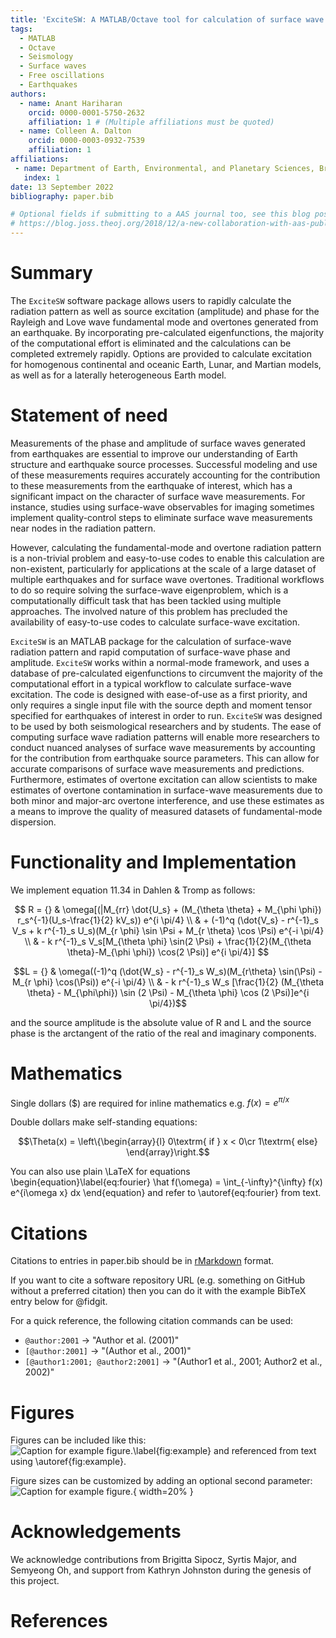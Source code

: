 ```yaml
---
title: 'ExciteSW: A MATLAB/Octave tool for calculation of surface wave and overtone excitation from Earthquakes on Earth and other Planetary Bodies'
tags:
  - MATLAB
  - Octave
  - Seismology
  - Surface waves
  - Free oscillations
  - Earthquakes
authors:
  - name: Anant Hariharan
    orcid: 0000-0001-5750-2632
    affiliation: 1 # (Multiple affiliations must be quoted)
  - name: Colleen A. Dalton
    orcid: 0000-0003-0932-7539
    affiliation: 1
affiliations:
 - name: Department of Earth, Environmental, and Planetary Sciences, Brown University, Providence, RI, USA
   index: 1
date: 13 September 2022
bibliography: paper.bib

# Optional fields if submitting to a AAS journal too, see this blog post:
# https://blog.joss.theoj.org/2018/12/a-new-collaboration-with-aas-publishing
---
```


# Summary

The `ExciteSW` software package allows users to rapidly calculate the radiation pattern as well as source excitation (amplitude) and phase for the Rayleigh and Love wave fundamental mode and overtones generated from an earthquake. By incorporating pre-calculated eigenfunctions, the majority of the computational effort is eliminated and the calculations can be completed extremely rapidly. Options are provided to calculate excitation for homogenous continental and oceanic Earth, Lunar, and Martian models, as well as for a laterally heterogeneous Earth model.

# Statement of need

Measurements of the phase and amplitude of surface waves generated from earthquakes are essential to improve our understanding of Earth structure and earthquake source processes. Successful modeling and use of these measurements requires accurately accounting for the contribution to these measurements from the earthquake of interest, which has a significant impact on the character of surface wave measurements. For instance, studies using surface-wave observables for imaging sometimes implement quality-control steps to eliminate surface wave measurements near nodes in the radiation pattern.

 However, calculating the fundamental-mode and overtone radiation pattern is a non-trivial problem and easy-to-use codes to enable this calculation are non-existent, particularly for applications at the scale of a large dataset of multiple earthquakes and for surface wave overtones. Traditional workflows to do so require solving the surface-wave eigenproblem, which is a computationally difficult task that has been tackled using multiple approaches. The involved nature of this problem has precluded the availability of easy-to-use codes to calculate surface-wave excitation.

`ExciteSW` is an MATLAB package for the calculation of surface-wave radiation pattern and rapid computation of surface-wave phase and amplitude. `ExciteSW` works within a normal-mode framework, and uses a database of pre-calculated eigenfunctions to circumvent the majority of the computational effort in a typical workflow to calculate surface-wave excitation. The code is designed with ease-of-use as a first priority, and only requires a single input file with the source depth and moment tensor specified for earthquakes of interest in order to run. `ExciteSW` was designed to be used by both seismological researchers and by students. The ease of computing surface wave radiation patterns will enable more researchers to conduct nuanced analyses of surface wave measurements by accounting for the contribution from earthquake source parameters. This can allow for accurate comparisons of surface wave measurements and predictions. Furthermore, estimates of overtone excitation can allow scientists to make estimates of overtone contamination in surface-wave measurements due to both minor and major-arc overtone interference, and use these estimates as a means to improve the quality of measured datasets of fundamental-mode dispersion.

# Functionality and Implementation

We implement equation 11.34 in Dahlen \& Tromp as follows:

$$  R = {} & \omega[(|M_{rr} \dot{U_s} + (M_{\theta \theta} + M_{\phi \phi}) r_s^{-1}(U_s-\frac{1}{2} kV_s)) e^{i \pi/4}  \\ & + (-1)^q (\dot{V_s} - r^{-1}_s V_s + k r^{-1}_s U_s)(M_{r \phi} \sin \Psi + M_{r \theta} \cos \Psi) e^{-i \pi/4}  \\ & - k r^{-1}_s V_s[M_{\theta \phi} \sin(2 \Psi) + \frac{1}{2}(M_{\theta \theta}-M_{\phi \phi}) \cos(2 \Psi)] e^{i \pi/4}] $$



$$L = {} & \omega((-1)^q (\dot{W_s} - r^{-1}_s W_s)(M_{r\theta} \sin(\Psi) - M_{r \phi} \cos(\Psi)) e^{-i \pi/4}  \\
& - k r^{-1}_s W_s [\frac{1}{2} (M_{\theta \theta} - M_{\phi\phi}) \sin (2 \Psi) - M_{\theta \phi} \cos (2 \Psi)]e^{i \pi/4})$$

and the source amplitude is the absolute value of R and L and the source phase is the arctangent of the ratio of the real and imaginary components. 


# Mathematics

Single dollars ($) are required for inline mathematics e.g. $f(x) = e^{\pi/x}$

Double dollars make self-standing equations:

$$\Theta(x) = \left\{\begin{array}{l}
0\textrm{ if } x < 0\cr
1\textrm{ else}
\end{array}\right.$$

You can also use plain \LaTeX for equations
\begin{equation}\label{eq:fourier}
\hat f(\omega) = \int_{-\infty}^{\infty} f(x) e^{i\omega x} dx
\end{equation}
and refer to \autoref{eq:fourier} from text.

# Citations

Citations to entries in paper.bib should be in
[rMarkdown](http://rmarkdown.rstudio.com/authoring_bibliographies_and_citations.html)
format.

If you want to cite a software repository URL (e.g. something on GitHub without a preferred
citation) then you can do it with the example BibTeX entry below for @fidgit.

For a quick reference, the following citation commands can be used:
- `@author:2001`  ->  "Author et al. (2001)"
- `[@author:2001]` -> "(Author et al., 2001)"
- `[@author1:2001; @author2:2001]` -> "(Author1 et al., 2001; Author2 et al., 2002)"

# Figures

Figures can be included like this:
![Caption for example figure.\label{fig:example}](figure.png)
and referenced from text using \autoref{fig:example}.

Figure sizes can be customized by adding an optional second parameter:
![Caption for example figure.](figure.png){ width=20% }

# Acknowledgements

We acknowledge contributions from Brigitta Sipocz, Syrtis Major, and Semyeong
Oh, and support from Kathryn Johnston during the genesis of this project.

# References
